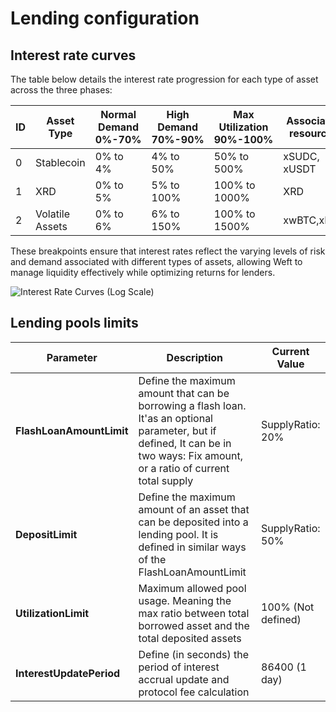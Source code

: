 # Lending configuration

<!-- Weft's lending interest rates are determined by the Utilization Rate of resource pools, reflecting the availability of capital. The interest model helps manage liquidity risk by incentivizing users to keep liquidity at healthy levels:

- **When capital is abundant:** Low interest rates are applied to encourage borrowing.
- **When capital is scarce:** High interest rates incentivize debt repayment and attract new capital deposits.

## Interest Model Overview

The interest rate model operates in three distinct phases based on the utilization of the pool: **Normal Demand, High Demand,** and **Max Utilization.** Each phase has specific thresholds and responds to the level of capital usage in the pool:

1. **Normal Demand (0-70% usage):** When the pool usage is below 70%, the interest rate remains relatively low to incentivize more borrowing. This phase ensures that liquidity remains active and accessible.

2. **High Demand (70-90% usage):** At this stage, the pool is experiencing higher demand for resources. The interest rate begins to increase more significantly as the utilization approaches 90%, signaling that capital is becoming limited.

3. **Max Utilization (90-100% usage):** When usage exceeds 90%, the pool is considered to be at a critical level. In this phase, interest rates rise sharply to deter new borrowing and strongly encourage repayments, as further borrowing could destabilize the pool's liquidity.

## Interest Rate Curves

Weft uses three different interest rate curves for various loan profiles, each tailored to the nature of the assets being lent:

1. **Stablecoin Interest Curve:** Lending and borrowing of stablecoins are incentivized with less aggressive interest rate increases in the High Demand phase, allowing for more flexibility when demand rises. However, the Max Utilization phase still imposes steep rates to avoid overuse.

2. **XRD Interest Curve:** Although XRD is a volatile asset, lending it is encouraged due to its role in high-yield strategies. However, in the Max Utilization phase, interest rates climb aggressively to reduce risk and discourage further borrowing when the pool is nearing its capacity.

3. **Volatile Asset Curve:** For highly volatile assets, borrowing is generally discouraged. The interest rates start higher than those for stablecoins or XRD and exhibit a much steeper climb in the Max Utilization phase, reflecting the increased risk associated with these assets. -->

## Interest rate curves

The table below details the interest rate progression for each type of asset across the three phases:

| ID | Asset Type          | Normal Demand<br/>0%-70% | High Demand<br/>70%-90% | Max Utilization<br/>90%-100%|Associated resources|
|----------|---------------------|----------------------|-----------------------|------------------------|----------|
| 0        | Stablecoin           | 0% to 4%             | 4% to 50%              | 50% to 500%            |xSUDC, xUSDT|
| 1        | XRD                  | 0% to 5%             | 5% to 100%             | 100% to 1000%          |XRD|
| 2        | Volatile Assets      | 0% to 6%             | 6% to 150%             | 100% to 1500%          |xwBTC,xETH|

These breakpoints ensure that interest rates reflect the varying levels of risk and demand associated with different types of assets, allowing Weft to manage liquidity effectively while optimizing returns for lenders.

![Interest Rate Curves (Log Scale)](/interest-rate-curves.png "Interest Rate Curves (Log Scale)")

## Lending pools limits

| **Parameter**| **Description** | **Current Value** |
|--------------|-----------------|-------------------|
|**FlashLoanAmountLimit**| Define the maximum amount that can be borrowing a flash loan. It'as an optional parameter, but if defined, It can be in two ways: Fix amount, or a ratio of current total supply |SupplyRatio: 20%|
|**DepositLimit**|Define the maximum amount of an asset that can be deposited into a lending pool. It is defined in similar ways of the FlashLoanAmountLimit|SupplyRatio: 50%|
|**UtilizationLimit**|Maximum allowed pool usage. Meaning the max ratio between total borrowed asset and the total deposited assets| 100% (Not defined)|
|**InterestUpdatePeriod**|Define (in seconds) the period of interest accrual update and protocol fee calculation| 86400 (1 day)|
